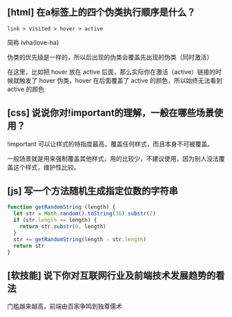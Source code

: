 ## [html] 在a标签上的四个伪类执行顺序是什么？
```link > visited > hover > active```

简称 lvha(love-ha)

伪类的优先级是一样的，所以后出现的伪类会覆盖先出现的伪类（同时激活）

在这里，比如把 hover 放在 active 后面，那么实际你在激活（active）链接的时候就触发了 hover 伪类，hover 在后面覆盖了 active 的颜色，所以始终无法看到 active 的颜色
## [css] 说说你对!important的理解，一般在哪些场景使用？
!important 可以让样式的特指度最高，覆盖任何样式，而且本身不可被覆盖。

一般场景就是用来强制覆盖其他样式，用的比较少，不建议使用，因为别人没法覆盖这个样式，维护性比较。
## [js] 写一个方法随机生成指定位数的字符串
```javascript
function getRandomString (length) {
  let str = Math.random().toString(36).substr(2)
  if (str.length >= length) {
	return str.substr(0, length)
  }
  str += getRandomString(length - str.length)
  return str
}
```
## [软技能] 说下你对互联网行业及前端技术发展趋势的看法
门槛越来越高，前端由百家争鸣到独尊儒术

